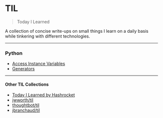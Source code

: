 # TIL

> Today I Learned

A collection of concise write-ups on small things I learn on a daily basis while tinkering with different technologies. 

---

### Python

- [Access Instance Variables](python/access-instance-variables.md)
- [Generators](python/generators.md)

---

#### Other TIL Collections

* [Today I Learned by Hashrocket](https://til.hashrocket.com)
* [jwworth/til](https://github.com/jwworth/til)
* [thoughtbot/til](https://github.com/thoughtbot/til)
* [jbranchaud/til](https://github.com/jbranchaud/til)
